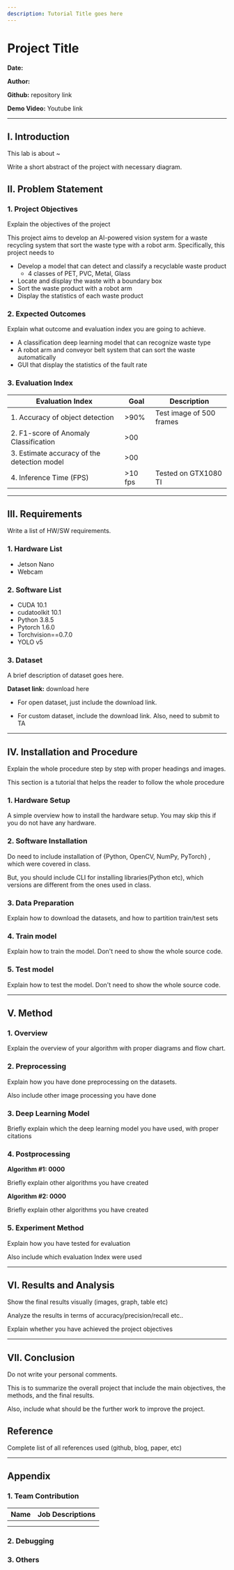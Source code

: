 ```yaml
---
description: Tutorial Title goes here
---
```


# Project Title
**Date:**

**Author:**

**Github:** repository link

**Demo Video:** Youtube link

***



## I. Introduction

This lab is about \~

Write a short abstract of the project with necessary diagram.





## II. Problem Statement

### 1. Project Objectives

Explain the objectives of the project



This project aims to develop an AI-powered vision system for a waste recycling system that sort the waste type with a robot arm. Specifically, this project needs to 

* Develop a model that can detect and classify a recyclable waste product
  *  4 classes of PET, PVC, Metal, Glass
* Locate and display the waste with a boundary box
* Sort the waste product with a robot arm
* Display the statistics of each waste product



### 2. Expected Outcomes  

Explain what outcome and evaluation index you are going to achieve.

* A classification deep learning model that can recognize waste type
* A robot arm and conveyor belt system that can sort the waste automatically 
* GUI that display the statistics of the fault rate 



### 3. Evaluation Index

| Evaluation Index                            | Goal    | Description              |
| ------------------------------------------- | ------- | ------------------------ |
| 1. Accuracy of object detection             | >90%    | Test image of 500 frames |
| 2. F1-score of Anomaly Classification       | >00     |                          |
| 3. Estimate accuracy of the detection model | >00     |                          |
| 4. Inference Time (FPS)                     | >10 fps | Tested on GTX1080 TI     |




---



## III. Requirements

Write a list of HW/SW requirements.

### 1. Hardware List

* Jetson Nano
* Webcam

### 2. Software  List 

* CUDA 10.1
* cudatoolkit 10.1
* Python 3.8.5
* Pytorch 1.6.0
* Torchvision==0.7.0
* YOLO v5



### 3. Dataset

A brief description of dataset goes here.

**Dataset link:** download here

* For open dataset, just include the download link.

* For custom dataset, include the download link. Also, need to submit to TA

  

  

  



---

## IV. Installation and Procedure

Explain the whole procedure step by step with proper headings and images.

This section is a tutorial that helps the reader to follow the whole procedure



### 1. Hardware Setup

A simple overview how to install the hardware setup. You may skip this if you do not have any hardware.



### 2. Software Installation

Do need to include installation of  {Python, OpenCV, NumPy, PyTorch} , which were covered in class.

But, you should include CLI  for installing libraries(Python etc), which versions are different from the ones used in class.



### 3. Data Preparation

Explain how to download the datasets,  and how to partition train/test sets 




### 4. Train model

Explain how to train the model. Don't need to show the whole source code. 



### 5. Test model

Explain how to test the model. Don't need to show the whole source code. 





---

## V. Method


### 1. Overview

Explain the overview of your algorithm with  proper diagrams and  flow chart.  



### 2. Preprocessing

Explain how you have done preprocessing on the datasets.

Also include other  image processing you have done



### 3. Deep Learning Model

Briefly explain which the deep learning model you have used, with proper citations



### 4. Postprocessing

**Algorithm #1: 0000**

Briefly explain other algorithms you have created 



**Algorithm #2: 0000**

Briefly explain other algorithms you have created 





### 5. Experiment Method 

Explain how you have tested for evaluation

Also include which evaluation Index were used 






---

## VI. Results and Analysis

Show the final results visually (images, graph, table etc)

Analyze the results in terms of accuracy/precision/recall etc..

Explain whether you have achieved the project objectives



---



## VII. Conclusion

Do not write your personal comments. 

This is to summarize the overall project that include the main objectives, the methods, and the final results.

Also, include what should be the further work to improve the project.





## Reference

Complete list of all references used (github, blog, paper, etc)

***





## Appendix



### 1. Team Contribution

| Name | Job Descriptions |
| ---- | ---------------- |
|      |                  |
|      |                  |



### 2. Debugging



### 3. Others



